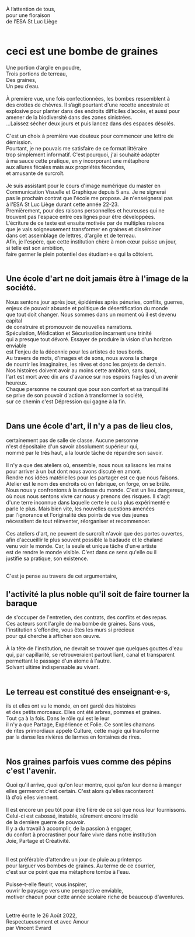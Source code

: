 À l’attention de tous, <br/>
pour une floraison <br/>
de l’ESA St Luc Liège<br/>
<br/>

# ceci est une bombe de graines
Une portion d’argile en poudre,<br/>
Trois portions de terreau,<br/>
Des graines,<br/>
Un peu d’eau.<br/>
<br/>
À première vue, une fois confectionnées, les bombes ressemblent à <br/>
des crottes de chèvres. Il s’agit pourtant d'une recette ancestrale et <br/>
explosive pour planter dans des endroits difficiles d’accès, et aussi pour <br/>
amener de la biodiversité dans des zones sinistrées. <br/>
...Laissez sécher deux jours et puis lancez dans des espaces désolés. <br/>
<br/>
C'est un choix à première vue douteux pour commencer une lettre de démission. <br/>
Pourtant, je ne pouvais me satisfaire de ce format littéraire <br/>
trop simplement informatif. C'est pourquoi, j'ai souhaité adapter <br/>
à ma sauce cette pratique, en y incorporant une métaphore <br/>
aux allures fécales mais aux propriétés fécondes, <br/>
et amusante de surcroît. <br/>
<br/>
Je suis assistant pour le cours d'image numérique du master en <br/>
Communication Visuelle et Graphique depuis 5 ans. Je ne signerai <br/>
pas le prochain contrat que l'école me propose. Je n'enseignerai pas <br/>
à l'ESA St Luc Liège durant cette année 22-23. <br/>
Premièrement, pour des raisons personnelles et heureuses qui ne <br/>
trouvent pas l'espace entre ces lignes pour être développées. <br/>
L'écriture de ce texte est ensuite motivée par de multiples raisons <br/>
que je vais soigneusement transformer en graines et disséminer <br/>
dans cet assemblage de lettres, d'argile et de terreau. <br/>
Afin, je l'espère, que cette institution chère à mon cœur puisse un jour, <br/>
si telle est son ambition, <br/>
faire germer le plein potentiel des étudiant·e·s qui la côtoient. <br/>
<br/>

## Une école d'art ne doit jamais être à l'image de la société.
Nous sentons jour après jour, épidémies après pénuries, conflits, guerres, <br/>
enjeux de pouvoir absurde et politique de désertification du monde <br/>
que tout doit changer. Nous sommes dans un moment où il est devenu capital <br/>
de construire et promouvoir de nouvelles narrations. <br/>
Spéculation, Médication et Sécurisation incarnent une trinité <br/>
qui a presque tout dévoré. Essayer de produire la vision d'un horizon enviable <br/>
est l'enjeu de la décennie pour les artistes de tous bords. <br/>
Au travers de mots, d'images et de sons, nous avons la charge <br/>
de nourrir les imaginaires, les rêves et donc les projets de demain. <br/>
Nos histoires doivent avoir au moins cette ambition, sans quoi, <br/>
l'art est mort avec dix ans d'avance sur nos espoirs fragiles d'un avenir heureux. <br/>
Chaque personne ne courant que pour son confort et sa tranquillité <br/>
se prive de son pouvoir d'action à transformer la société, <br/>
sur ce chemin c'est Dépression qui gagne à la fin. <br/>
<br/>

## Dans une école d'art, il n'y a pas de lieu clos,
certainement pas de salle de classe. Aucune personne <br/>
n'est dépositaire d'un savoir absolument supérieur qui, <br/>
nommé par le très haut, a la lourde tâche de répandre son savoir. <br/>
<br/>
Il n'y a que des ateliers où, ensemble, nous nous salissons les mains <br/>
pour arriver à un but dont nous avons discuté en amont. <br/>
Rendre nos idées matérielles pour les partager est ce que nous faisons. <br/>
Atelier est le nom des endroits où on fabrique, on forge, on se brûle. <br/>
Nous nous y confrontons à la rudesse du monde. C'est un lieu dangereux, <br/>
où nous nous sentons vivre car nous y prenons des risques. Il s'agit <br/>
d'une terre inconnue dans laquelle certe le ou la plus expérimenté·e <br/>
parle le plus. Mais bien vite, les nouvelles questions amenées <br/>
par l'ignorance et l'originalité des points de vue des jeunes <br/>
nécessitent de tout réinventer, réorganiser et recommencer. <br/>
<br/>
Ces ateliers d'art, ne peuvent de surcroît n'avoir que des portes ouvertes, <br/>
afin d'accueillir le plus souvent possible la badaude et le chaland <br/>
venu voir le monde. Car, la seule et unique tâche d'un·e artiste <br/>
est de rendre le monde visible. C'est dans ce sens qu'elle ou il <br/>
justifie sa pratique, son existence. <br/>
<br/>

C'est je pense au travers de cet argumentaire,
## l'activité la plus noble qu'il soit de faire tourner la baraque
de s'occuper de l'entretien, des contrats, des conflits et des repas. <br/>
Ces acteurs sont l'argile de ma bombe de graines. Sans vous, <br/>
l'institution s'effondre, vous êtes les murs si précieux <br/>
pour qui cherche à afficher son œuvre. <br/>
<br/>
À la tête de l'institution, ne devrait se trouver que quelques gouttes d'eau <br/>
qui, par capillarité, se retrouveraient partout liant, canal et transparent <br/>
permettant le passage d'un atome à l'autre. <br/>
Solvant ultime indispensable au vivant. <br/>
<br/>

## Le terreau est constitué des enseignant·e·s,
ils et elles ont vu le monde, en ont gardé des histoires <br/>
et des petits morceaux. Elles ont été arbres, pommes et graines. <br/>
Tout ça à la fois. Dans le rôle qui est le leur <br/>
il n'y a que Partage, Expérience et Folie. Ce sont les chamans <br/>
de rites primordiaux appelé Culture, cette magie qui transforme <br/>
par la danse les rivières de larmes en fontaines de rires.<br/>
<br/>

## Nos graines parfois vues comme des pépins c'est l'avenir.
Quoi qu'il arrive, quoi qu'on leur montre, quoi qu'on leur donne à manger <br/>
elles germeront c'est certain. C'est alors qu'elles raconteront <br/>
là d'où elles viennent. <br/>
<br/>
Il est encore un peu tôt pour être fière de ce sol que nous leur fournissons. <br/>
Celui-ci est cabossé, instable, sûrement encore irradié <br/>
de la dernière guerre de pouvoir. <br/>
Il y a du travail à accomplir, de la passion à engager, <br/>
du confort à procrastiner pour faire vivre dans notre institution <br/>
Joie, Partage et Créativité.<br/>
<br/>
<br/>
Il est préférable d'attendre un jour de pluie au printemps <br/>
pour larguer vos bombes de graines. Au terme de ce courrier, <br/>
c'est sur ce point que ma métaphore tombe à l'eau. <br/>
<br/>
Puisse-t-elle fleurir, vous inspirer, <br/>
ouvrir le paysage vers une perspective enviable, <br/>
motiver chacun pour cette année scolaire riche de beaucoup d'aventures.<br/>
<br/>
<br/>
Lettre écrite le 26 Août 2022,<br/>
Respectueusement et avec Amour <br/>
par Vincent Evrard
